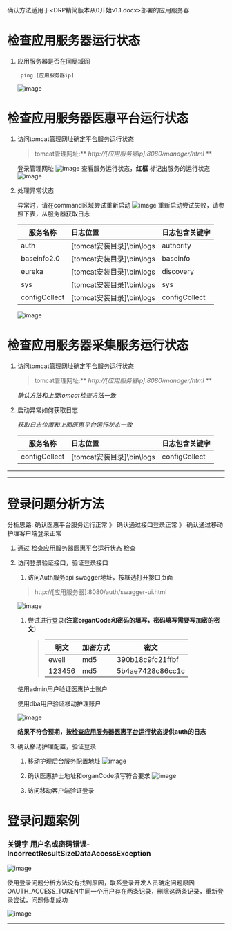 确认方法适用于<DRP精简版本从0开始v1.1.docx>部署的应用服务器

# 检查应用服务器运行状态
1. 应用服务器是否在同局域网

        ping [应用服务器ip]
    ![image](./../Resource/pic/pingServer.png)

# 检查应用服务器医惠平台运行状态

1. 访问tomcat管理网址确定平台服务运行状态
    > tomcat管理网址:** _http://[应用服务器ip]:8080/manager/html_ **

    登录管理网址
    ![image](./../Resource/pic/tomcatLogin.png)
    查看服务运行状态，**红框**
    标记出服务的运行状态
    ![image](./../Resource/pic/tomcatPsSimple.png)
1. 处理异常状态

    异常时，请在command区域尝试重新启动
    ![image](./../Resource/pic/tomcatCommand.png)
    重新启动尝试失败，请参照下表，从服务器获取日志

    |服务名称|日志位置|日志包含关键字|
    |---|:---|---|
    |auth|[tomcat安装目录]\bin\logs|authority|
    |baseinfo2.0|[tomcat安装目录]\bin\logs|baseinfo|
    |eureka|[tomcat安装目录]\bin\logs|discovery|
    |sys|[tomcat安装目录]\bin\logs|sys|
    |configCollect|[tomcat安装目录]\bin\logs|configCollect|

    ![image](./../Resource/pic/tomcatLogDirSimple.png)

# 检查应用服务器采集服务运行状态

1. 访问tomcat管理网址确定平台服务运行状态
    > tomcat管理网址:** _http://[应用服务器ip]:8080/manager/html_ **

    *确认方法和上面tomcat检查方法一致*

1. 启动异常如何获取日志

    *获取日志位置和上面医惠平台运行状态一致*

    |服务名称|日志位置|日志包含关键字|
    |---|:---|---|
    |configCollect|[tomcat安装目录]\bin\logs|configCollect|

---

---

# 登录问题分析方法
分析思路:   确认医惠平台服务运行正常 》 确认通过接口登录正常 》 确认通过移动护理客户端登录正常

1. 通过 [检查应用服务器医惠平台运行状态](#检查应用服务器医惠平台运行状态) 检查

1. 访问登录验证接口，验证登录接口
    1. 访问Auth服务api swagger地址，按框选打开接口页面
    > http://[应用服务器]:8080/auth/swagger-ui.html

    ![image](./../Resource/pic/authLoginUi.png)

    1. 尝试进行登录(**注意organCode和密码的填写，密码填写需要写加密的密文**)

        > |明文|加密方式|密文|
        > |---|:---|---|
        > |ewell|md5|390b18c9fc21ffbf|
        > |123456|md5|5b4ae7428c86cc1c|

    使用admin用户验证医惠护士账户

    使用dba用户验证移动护理账户

    ![image](./../Resource/pic/authLoginTest.png)

    **结果不符合预期，按[检查应用服务器医惠平台运行状态](#检查应用服务器医惠平台运行状态)提供auth的日志**

1. 确认移动护理配置，验证登录
    1. 移动护理后台服务配置地址
    ![image](./../Resource/pic/nursingConfDir.png)

    1. 确认医惠护士地址和organCode填写符合要求
    ![image](./../Resource/pic/NursingConfOrgancode.png)

    1. 访问移动客户端验证登录

# 登录问题案例
### 关键字  用户名或密码错误-IncorrectResultSizeDataAccessException

![image](./../Resource/pic/authIncorrectResultSize.png)

使用登录问题分析方法没有找到原因，联系登录开发人员确定问题原因
OAUTH_ACCESS_TOKEN中同一个用户存在两条记录，删除这两条记录，重新登录尝试，问题修复成功

![image](./../Resource/pic/databaseOauthAccessToken.png)

---
